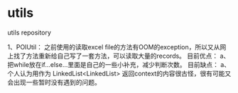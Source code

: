 # utils
utils repository

1、POIUtil：
  之前使用的读取excel file的方法有OOM的exception，所以又从网上找了方法重新给自己写了一套方法，可以读取大量的records。
  目前优点：
    a、把while放在if...else...里面是自己的一些小补充，减少判断次数。
  目前缺点：
    a、个人认为用作为 LinkedList<LinkedList<String>> 返回context的内容很古怪，很有可能又会出现一些暂时没有遇到的问题。
    
